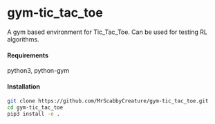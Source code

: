# gym-tic_tac_toe
A gym based environment for Tic_Tac_Toe. Can be used for testing RL algorithms.

#### Requirements
python3, python-gym

#### Installation
```bash
git clone https://github.com/MrScabbyCreature/gym-tic_tac_toe.git
cd gym-tic_tac_toe
pip3 install -e .
```
